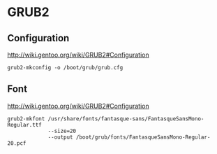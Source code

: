 <!-- -*- coding: utf-8; -*- -->

GRUB2
=====

Configuration
-------------

<http://wiki.gentoo.org/wiki/GRUB2#Configuration>

    grub2-mkconfig -o /boot/grub/grub.cfg

Font
----

<http://wiki.gentoo.org/wiki/GRUB2#Configuration>

    grub2-mkfont /usr/share/fonts/fantasque-sans/FantasqueSansMono-Regular.ttf
                 --size=20
                 --output /boot/grub/fonts/FantasqueSansMono-Regular-20.pcf
